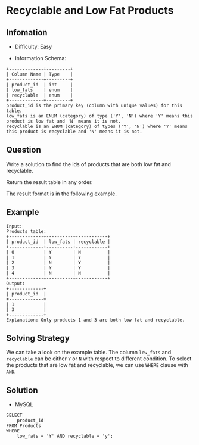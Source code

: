# Recyclable and Low Fat Products

## Infomation

* Difficulty: Easy

* Information Schema:

```
+-------------+---------+
| Column Name | Type    |
+-------------+---------+
| product_id  | int     |
| low_fats    | enum    |
| recyclable  | enum    |
+-------------+---------+
product_id is the primary key (column with unique values) for this table.
low_fats is an ENUM (category) of type ('Y', 'N') where 'Y' means this product is low fat and 'N' means it is not.
recyclable is an ENUM (category) of types ('Y', 'N') where 'Y' means this product is recyclable and 'N' means it is not.
```

## Question

Write a solution to find the ids of products that are both low fat and recyclable.

Return the result table in any order.

The result format is in the following example.

## Example

```
Input: 
Products table:
+-------------+----------+------------+
| product_id  | low_fats | recyclable |
+-------------+----------+------------+
| 0           | Y        | N          |
| 1           | Y        | Y          |
| 2           | N        | Y          |
| 3           | Y        | Y          |
| 4           | N        | N          |
+-------------+----------+------------+
Output: 
+-------------+
| product_id  |
+-------------+
| 1           |
| 3           |
+-------------+
Explanation: Only products 1 and 3 are both low fat and recyclable.
```

## Solving Strategy

We can take a look on the example table. The column `low_fats` and `recyclable` can be either `Y` or `N` with respect to different condition. To select the products that are low fat and recyclable, we can use `WHERE` clause with `AND`.


## Solution

* MySQL

```
SELECT
    product_id
FROM Products
WHERE 
    low_fats = 'Y' AND recyclable = 'y';
```